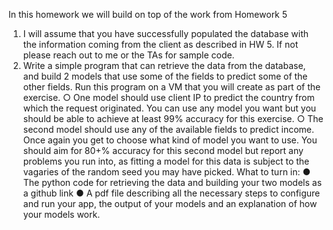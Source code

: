 In this homework we will build on top of the work from Homework 5
1. I will assume that you have successfully populated the database with the
information coming from the client as described in HW 5. If not please reach out to
me or the TAs for sample code.
2. Write a simple program that can retrieve the data from the database, and build 2
models that use some of the fields to predict some of the other fields. Run this
program on a VM that you will create as part of the exercise.
○ One model should use client IP to predict the country from which the
request originated. You can use any model you want but you should be able
to achieve at least 99% accuracy for this exercise.
○ The second model should use any of the available fields to predict income.
Once again you get to choose what kind of model you want to use. You
should aim for 80+% accuracy for this second model but report any
problems you run into, as fitting a model for this data is subject to the
vagaries of the random seed you may have picked.
What to turn in:
● The python code for retrieving the data and building your two models as a github
link
● A pdf file describing all the necessary steps to configure and run your app, the
output of your models and an explanation of how your models work.
